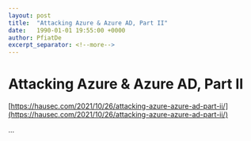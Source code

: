 ```yaml
---
layout: post
title:  "Attacking Azure & Azure AD, Part II"
date:   1990-01-01 19:55:00 +0000
author: PfiatDe
excerpt_separator: <!--more-->
---
```


# Attacking Azure & Azure AD, Part II
[https://hausec.com/2021/10/26/attacking-azure-azure-ad-part-ii/](https://hausec.com/2021/10/26/attacking-azure-azure-ad-part-ii/)

...
<!--more-->
